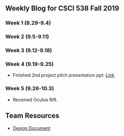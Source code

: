 ## Weekly Blog for CSCI 538 Fall 2019
### Week 1 (8.29-9.4)
### Week 2 (9.5-9.11)
### Week 3 (9.12-9.18)
### Week 4 (9.19-9.25)
* Finished 2nd project pitch presentation ppt: [Link](https://docs.google.com/presentation/d/1E8LGEj0UPF8qesy_zNgi-hjIeKeVihfnRKT3FRUYJCk/edit#slide=id.g1f87997393_0_782)
### Week 5 (9.26-10.3)
* Received Oculus Rift.


## Team Resources
* [Design Document](https://docs.google.com/document/d/17v2bZVIl01x1x3LMM5GwDfaFUdmsQX9AU4gWlhw2sLs/edit?usp=sharing)
